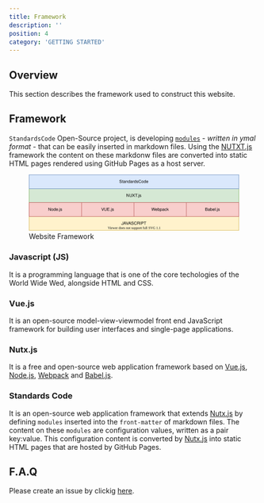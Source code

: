 ```yaml
---
title: Framework
description: ''
position: 4
category: 'GETTING STARTED'
---
```

## Overview
This section describes the framework used to construct this website.

## Framework
`StandardsCode` Open-Source project, is developing [`modules`]() - *written in ymal format* - that can be easily inserted in markdown files. Using the [NUTXT.js]() framework the content on these markdonw files are converted into static HTML pages rendered using GitHub Pages as a host server.

<figure>
      <img  src="images/website-framework.svg" alt="Website Framework">
      <figcaption>Website Framework</figcaption>
</figure>

### Javascript (JS)
It is a programming language that is one of the core techologies of the World Wide Wed, alongside HTML and CSS.
### Vue.js 
It is an open-source model-view-viewmodel front end JavaScript framework for building user interfaces and single-page applications.

### Nutx.js
It is a free and open-source web application framework based on [Vue.js](), [Node.js](), [Webpack]() and [Babel.js]().

### Standards Code
It is an open-source web application framework that extends [Nutx.js]() by defining `modules` inserted into the `front-matter` of markdown files. The content on these `modules` are configuration values, written as a pair key:value. This configuration content is converted by [Nutx.js]() into static HTML pages that are hosted by GitHub Pages.

## F.A.Q
Please create an issue by clickig [here](https://github.com/OpenMobileAlliance/githubpages-doc-guidelines/issues).